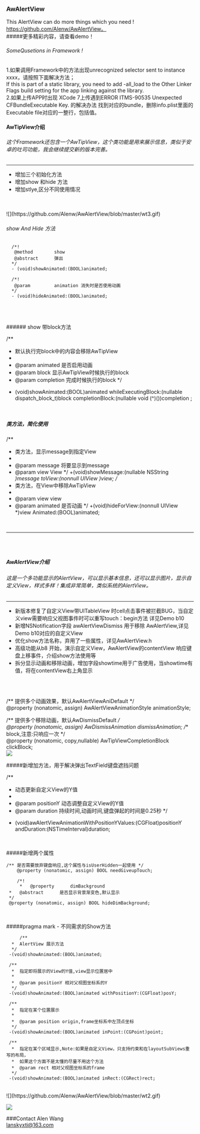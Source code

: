 ### AwAlertView
This AlertView can do more things which you need !
<br/>
https://github.com/Alenw/AwAlertView。
<br/>
#####更多精彩内容，请查看demo！

###### SomeQusetions in Framework !
1.如果调用Framework中的方法出现unrecognized selector sent to instance xxxx，请按照下面解决方法；
</br>
If this is part of a static library, you need to add -all_load to the Other Linker Flags build setting for the app linking against the library.
</br>
2.如果上传APP时出现 XCode 7上传遇到ERROR ITMS-90535 Unexpected CFBundleExecutable Key. 的解决办法
找到对应的bundle，删除info.plist里面的Executable file对应的一整行，包括值。
</br>

####   AwTipView介绍
###### 这个Framework还包含一个AwTipView，这个类功能是用来展示信息，类似于安卓的吐司功能，我会继续提交新的版本完善。<br>
<hr>
<ul>
<li>增加三个初始化方法</li>
 <li>增加show 和hide 方法</li>
 <li>增加stlye,区分不同使用情况</li>
</ul>
<br>

<br/>
![](https://github.com/Alenw/AwAlertView/blob/master/wt3.gif)
<br/>


###### show And Hide 方法
     
   
      /*!
       @method        show
       @abstract      弹出
      */
      - (void)showAnimated:(BOOL)animated;

      /*!
       @param         animation 消失时是否使用动画
      */
      - (void)hideAnimated:(BOOL)animated;

<br/>

<br>
<br/>
###### show 带block方法


/**
 *  默认执行完block中的内容会移除AwTipView
 *
 *  @param animated   是否启用动画
 *  @param block      显示AwTipView时候执行的block
 *  @param completion 完成时候执行的block
 */

- (void)showAnimated:(BOOL)animated whileExecutingBlock:(nullable dispatch_block_t)block completionBlock:(nullable void (^)())completion ;

<br/>



##### 类方法，简化使用


/**
 *  类方法，显示message到指定View
 *
 *  @param message 将要显示到message
 *  @param view    View
 */
+(void)showMessage:(nullable NSString *)message toView:(nonnull UIView *)view;
/**
 *  类方法，在View中移除AwTipView
 *
 *  @param view     view
 *  @param animated 是否动画
 */
+(void)hideForView:(nonnull UIView *)view Animated:(BOOL)animated;

<br/>
<hr>
<br>
<br>

##### AwAlertView介绍
###### 这是一个多功能显示的AlertView，可以显示基本信息，还可以显示图片，显示自定义View，样式多样！集成非常简单，类似系统的AlertView。<br>

<hr>
<ul>
<li>新版本修复了自定义View带UITableView 时cell点击事件被拦截BUG，当自定义view需要响应父视图事件时可以重写touch：begin方法 详见Demo b10 </li>
<li>新增NSNotification字段 awAlertViewDismiss 用于移除 AwAlertView,详见Demo b10对应的自定义View </li>
<li>优化show方法名称，弃用了一些属性，详见AwAlertView.h</li>
<li>高级功能从b8 开始，演示自定义View，AwAlertView的contentView 响应键盘上移事件，介绍show方法使用等 </li>
<li>拆分显示动画和移除动画，增加字段showtime用于广告使用，当showtime有值，将在contentView右上角显示</li>
</ul>
<br/>

<br/>

/** 提供多个动画效果，默认AwAlertViewAniDefault */<br/>
@property (nonatomic, assign) AwAlertViewAnimationStyle animationStyle;

/** 提供多个移除动画，默认AwDismissDefault */<br/>
@property (nonatomic, assign) AwDismissAnimation dismissAnimation;
/** block,注意:只响应一次 */<br/>
@property (nonatomic, copy,nullable) AwTipViewCompletionBlock clickBlock;
<br/>
![](https://github.com/Alenw/AwAlertView/blob/master/launchAd.gif)
</br>

#####新增加方法，用于解决弹出TextField键盘遮挡问题


  /**
   *  动态更新自定义View的Y值
   *
   *  @param positionY 动态调整自定义View的Y值
   *  @param duration  持续时间,动画时间,键盘弹起的时间是0.25秒
   */
  - (void)awAlertViewAnimationWithPositionYValues:(CGFloat)positionY andDuration:(NSTimeInterval)duration;

<br/>

#####新增两个属性
       

 	/** 是否需要放弃键盘响应,这个属性与isUserHidden一起使用 */
        @property (nonatomic, assign) BOOL needGiveupTouch;

        /*!
         *   @property      dimBackground
 	 *   @abstract      是否显示背景渐变色,默认显示
	 */
 	 @property (nonatomic, assign) BOOL hideDimBackground;
	 
<br/>

#####pragma mark - 不同需求的Show方法

      
         /**
	  *  AlertView 展示方法
	  */
	 -(void)showAnimated:(BOOL)animated;

	 /**
 	  *  指定即将展示的View的Y值,view显示位置居中
	  *
 	  *  @param positionY 相对父视图坐标系的Y
 	  */
	 -(void)showAnimated:(BOOL)animated withPositionY:(CGFloat)posY;

	 /**
 	  *  指定在某个位置展示
 	  *
 	  *  @param position origin,frame坐标系中左顶点坐标
 	  */
	 -(void)showAnimated:(BOOL)animated inPoint:(CGPoint)point;

	 /**
	  *  指定在某个区域显示,Note:如果是自定义View，只支持约束和在layoutSubViews重写的布局，
	  *  如果这个方面不是太懂的尽量不用这个方法
	  *  @param rect 相对父视图坐标系的frame
	  */
	 -(void)showAnimated:(BOOL)animated inRect:(CGRect)rect;

<br/>
![](https://github.com/Alenw/AwAlertView/blob/master/wt2.gif)
<br/>

![](https://github.com/Alenw/AwAlertView/blob/master/share.png)
<br/>

###Contact
Alen Wang
<br/>
lanskyxti@163.com

